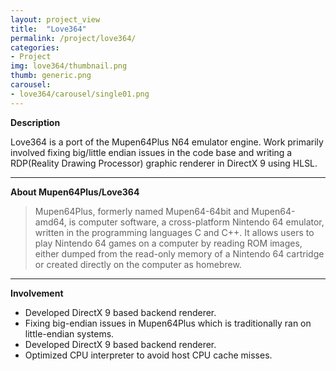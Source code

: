 ```yaml
---
layout: project_view
title:  "Love364"
permalink: /project/love364/
categories:
- Project
img: love364/thumbnail.png
thumb: generic.png
carousel:
- love364/carousel/single01.png
---
```

**Description**

Love364 is a port of the Mupen64Plus N64 emulator engine. Work primarily
involved fixing big/little endian issues in the code base and writing a
RDP(Reality Drawing Processor) graphic renderer in DirectX 9 using HLSL.

---

**About Mupen64Plus/Love364**

> Mupen64Plus, formerly named Mupen64-64bit and Mupen64-amd64, is computer
software, a cross-platform Nintendo 64 emulator, written in the programming
languages C and C++. It allows users to play Nintendo 64 games on a computer by
reading ROM images, either dumped from the read-only memory of a Nintendo 64
cartridge or created directly on the computer as homebrew.

---

**Involvement**
* Developed DirectX 9 based backend renderer.
* Fixing big-endian issues in Mupen64Plus which is traditionally ran on little-endian systems.
* Developed DirectX 9 based backend renderer.
* Optimized CPU interpreter to avoid host CPU cache misses.
